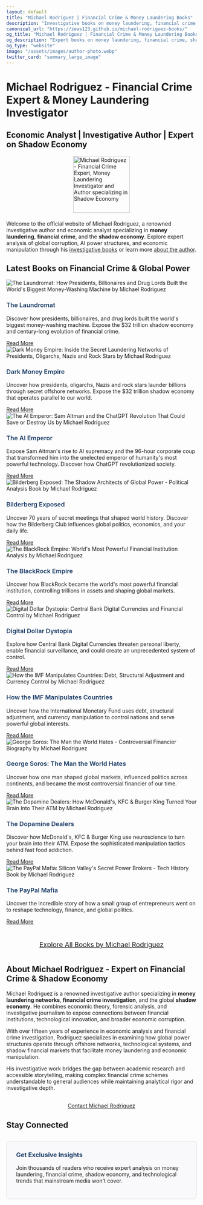 ```yaml
---
layout: default
title: "Michael Rodriguez | Financial Crime & Money Laundering Books"
description: "Investigative books on money laundering, financial crime, and shadow economy by Michael Rodriguez. Expert analysis of global corruption, AI power, and economic manipulation."
canonical_url: "https://zews123.github.io/michael-rodriguez-books/"
og_title: "Michael Rodriguez | Financial Crime & Money Laundering Books"
og_description: "Expert books on money laundering, financial crime, shadow economy. Investigate global corruption, AI power structures, and economic manipulation."
og_type: "website"
image: "/assets/images/author-photo.webp"
twitter_card: "summary_large_image"
---
```


<link rel="preload" href="{{ site.baseurl }}/assets/images/author-photo.webp" as="image">

# Michael Rodriguez - Financial Crime Expert & Money Laundering Investigator
## Economic Analyst | Investigative Author | Expert on Shadow Economy

<!-- Skip to main content link for accessibility -->
<a href="#main-content" class="skip-link" style="position: absolute; top: -40px; left: 6px; background: #1a3c65; color: white; padding: 8px; text-decoration: none; z-index: 100; border-radius: 0 0 4px 4px;">Skip to main content</a>

<img src="{{ site.baseurl }}/assets/images/author-photo.webp"
     alt="Michael Rodriguez - Financial Crime Expert, Money Laundering Investigator and Author specializing in Shadow Economy"
     class="author-image"
     style="max-width: 150px; height: auto; margin: 0 auto 20px; display: block;"
     width="150" height="150"
     fetchpriority="high">

<main id="main-content">
<p>Welcome to the official website of Michael Rodriguez, a renowned investigative author and economic analyst specializing in <strong>money laundering</strong>, <strong>financial crime</strong>, and the <strong>shadow economy</strong>. Explore expert analysis of global corruption, AI power structures, and economic manipulation through his <a href="{{ site.baseurl }}/books/">investigative books</a> or learn more <a href="{{ site.baseurl }}/about">about the author</a>.</p>

<section aria-labelledby="latest-books-heading">
<h2 id="latest-books-heading">Latest Books on Financial Crime & Global Power</h2>
<div role="grid" class="book-grid" aria-label="Collection of books by Michael Rodriguez">
  <div class="book-card">
    <img src="{{ site.baseurl }}/assets/images/THE_LAUNDROMAT.webp" alt="The Laundromat: How Presidents, Billionaires and Drug Lords Built the World's Biggest Money-Washing Machine by Michael Rodriguez" style="max-width: 100%; height: auto;" loading="lazy">
    <div class="book-card-content">
      <h3>The Laundromat</h3>
      <p>Discover how presidents, billionaires, and drug lords built the world's biggest money-washing machine. Expose the $32 trillion shadow economy and century-long evolution of financial crime.</p>
      <a href="{{ site.baseurl }}/books/The_Laundromat" class="btn" aria-label="Read more about The Laundromat book by Michael Rodriguez">Read More</a>
    </div>
  </div>

  <div class="book-card">
    <img src="{{ site.baseurl }}/assets/images/DARK MONEY EMPIRE.webp" alt="Dark Money Empire: Inside the Secret Laundering Networks of Presidents, Oligarchs, Nazis and Rock Stars by Michael Rodriguez" style="max-width: 100%; height: auto;" loading="lazy">
    <div class="book-card-content">
      <h3>Dark Money Empire</h3>
      <p>Uncover how presidents, oligarchs, Nazis and rock stars launder billions through secret offshore networks. Expose the $32 trillion shadow economy that operates parallel to our world.</p>
      <a href="{{ site.baseurl }}/books/Dark_Money_Empire" class="btn" aria-label="Read more about Dark Money Empire book by Michael Rodriguez">Read More</a>
    </div>
  </div>

  <div class="book-card">
    <img src="{{ site.baseurl }}/assets/images/Sam-Altman.webp" alt="The AI Emperor: Sam Altman and the ChatGPT Revolution That Could Save or Destroy Us by Michael Rodriguez" style="max-width: 100%; height: auto;" loading="lazy">
    <div class="book-card-content">
      <h3>The AI Emperor</h3>
      <p>Expose Sam Altman's rise to AI supremacy and the 96-hour corporate coup that transformed him into the unelected emperor of humanity's most powerful technology. Discover how ChatGPT revolutionized society.</p>
      <a href="{{ site.baseurl }}/books/Sam_Altman" class="btn" aria-label="Read more about The AI Emperor book by Michael Rodriguez">Read More</a>
    </div>
  </div>

  <div class="book-card">
    <img src="{{ site.baseurl }}/assets/images/Bilderberg_Exposed.webp" alt="Bilderberg Exposed: The Shadow Architects of Global Power - Political Analysis Book by Michael Rodriguez" style="max-width: 100%; height: auto;" loading="lazy">
    <div class="book-card-content">
      <h3>Bilderberg Exposed</h3>
      <p>Uncover 70 years of secret meetings that shaped world history. Discover how the Bilderberg Club influences global politics, economics, and your daily life.</p>
      <a href="{{ site.baseurl }}/books/Bilderberg_Exposed" class="btn" aria-label="Read more about Bilderberg Exposed book by Michael Rodriguez">Read More</a>
    </div>
  </div>

  <div class="book-card">
    <img src="{{ site.baseurl }}/assets/images/BlackRock-Empire.webp" alt="The BlackRock Empire: World's Most Powerful Financial Institution Analysis by Michael Rodriguez" style="max-width: 100%; height: auto;" loading="lazy">
    <div class="book-card-content">
      <h3>The BlackRock Empire</h3>
      <p>Uncover how BlackRock became the world's most powerful financial institution, controlling trillions in assets and shaping global markets.</p>
      <a href="{{ site.baseurl }}/books/blackrock-empire" class="btn" aria-label="Read more about The BlackRock Empire book by Michael Rodriguez">Read More</a>
    </div>
  </div>

  <div class="book-card">
    <img src="{{ site.baseurl }}/assets/images/Digital_Dollar_Dystopia.webp" alt="Digital Dollar Dystopia: Central Bank Digital Currencies and Financial Control by Michael Rodriguez" style="max-width: 100%; height: auto;" loading="lazy">
    <div class="book-card-content">
      <h3>Digital Dollar Dystopia</h3>
      <p>Explore how Central Bank Digital Currencies threaten personal liberty, enable financial surveillance, and could create an unprecedented system of control.</p>
      <a href="{{ site.baseurl }}/books/Digital-Dollar-Dystopia" class="btn" aria-label="Read more about Digital Dollar Dystopia book by Michael Rodriguez">Read More</a>
    </div>
  </div>

  <div class="book-card">
    <img src="{{ site.baseurl }}/assets/images/How the IMF Manipulates Nations by Michael Rodrigez.webp" alt="How the IMF Manipulates Countries: Debt, Structural Adjustment and Currency Control by Michael Rodriguez" style="max-width: 100%; height: auto;" loading="lazy">
    <div class="book-card-content">
      <h3>How the IMF Manipulates Countries</h3>
      <p>Uncover how the International Monetary Fund uses debt, structural adjustment, and currency manipulation to control nations and serve powerful global interests.</p>
      <a href="{{ site.baseurl }}/books/imf-manipulates" class="btn" aria-label="Read more about How the IMF Manipulates Countries book by Michael Rodriguez">Read More</a>
    </div>
  </div>

  <div class="book-card">
    <img src="{{ site.baseurl }}/assets/images/George-Soros-Book-Cover.webp" alt="George Soros: The Man the World Hates - Controversial Financier Biography by Michael Rodriguez" style="max-width: 100%; height: auto;" loading="lazy">
    <div class="book-card-content">
      <h3>George Soros: The Man the World Hates</h3>
      <p>Uncover how one man shaped global markets, influenced politics across continents, and became the most controversial financier of our time.</p>
      <a href="{{ site.baseurl }}/books/george-soros" class="btn" aria-label="Read more about George Soros book by Michael Rodriguez">Read More</a>
    </div>
  </div>

  <div class="book-card">
    <img src="{{ site.baseurl }}/assets/images/Dopamine_Dealers.webp" alt="The Dopamine Dealers: How McDonald's, KFC & Burger King Turned Your Brain Into Their ATM by Michael Rodriguez" style="max-width: 100%; height: auto;" loading="lazy">
    <div class="book-card-content">
      <h3>The Dopamine Dealers</h3>
      <p>Discover how McDonald's, KFC & Burger King use neuroscience to turn your brain into their ATM. Expose the sophisticated manipulation tactics behind fast food addiction.</p>
      <a href="{{ site.baseurl }}/books/Dopamine_Dealers" class="btn" aria-label="Read more about The Dopamine Dealers book by Michael Rodriguez">Read More</a>
    </div>
  </div>

  <div class="book-card">
    <img src="{{ site.baseurl }}/assets/images/Pay_Pall_Mafia.webp" alt="The PayPal Mafia: Silicon Valley's Secret Power Brokers - Tech History Book by Michael Rodriguez" style="max-width: 100%; height: auto;" loading="lazy">
    <div class="book-card-content">
      <h3>The PayPal Mafia</h3>
      <p>Uncover the incredible story of how a small group of entrepreneurs went on to reshape technology, finance, and global politics.</p>
      <a href="{{ site.baseurl }}/books/paypal-mafia" class="btn" aria-label="Read more about The PayPal Mafia book by Michael Rodriguez">Read More</a>
    </div>
  </div>
</div>
</section>

<div style="text-align: center; margin: 30px 0;">
  <a href="{{ site.baseurl }}/books/" class="btn btn-secondary" style="display: inline-block; padding: 12px 24px; font-size: 1.1rem;" aria-label="Explore complete collection of Michael Rodriguez books">Explore All Books by Michael Rodriguez</a>
</div>

<section aria-labelledby="about-author-heading">
<h2 id="about-author-heading">About Michael Rodriguez - Expert on Financial Crime & Shadow Economy</h2>
<p>Michael Rodriguez is a renowned investigative author specializing in <strong>money laundering networks</strong>, <strong>financial crime investigation</strong>, and the global <strong>shadow economy</strong>. He combines economic theory, forensic analysis, and investigative journalism to expose connections between financial institutions, technological innovation, and broader economic corruption.</p>

<p>With over fifteen years of experience in economic analysis and financial crime investigation, Rodriguez specializes in examining how global power structures operate through offshore networks, technological systems, and shadow financial markets that facilitate money laundering and economic manipulation.</p>

<p>His investigative work bridges the gap between academic research and accessible storytelling, making complex financial crime schemes understandable to general audiences while maintaining analytical rigor and investigative depth.</p>

<div style="text-align: center; margin: 30px 0;">
  <a href="{{ site.baseurl }}/contact" class="btn btn-primary" aria-label="Contact Michael Rodriguez for inquiries">Contact Michael Rodriguez</a>
</div>
</section>

<section aria-labelledby="stay-connected-heading">
<h2 id="stay-connected-heading">Stay Connected</h2>

<div style="background-color: #f9f9fb; padding: 25px; border-radius: 8px; margin: 30px 0; border: 1px solid #ddd;">
  <h3 style="margin-top: 0; color: #1a3c65;">Get Exclusive Insights</h3>
  <p>Join thousands of readers who receive expert analysis on money laundering, financial crime, shadow economy, and technological trends that mainstream media won't cover.</p>
  <script async data-uid="b2a1614bc4" src="https://michael-rodriguez.kit.com/b2a1614bc4/index.js"></script>
</div>
</section>
</main>

<!-- Enhanced FAQ Schema for rich results -->
<script type="application/ld+json">
{
  "@context": "https://schema.org",
  "@type": "FAQPage",
  "mainEntity": [
    {
      "@type": "Question",
      "name": "What books does Michael Rodriguez write about financial crime?",
      "acceptedAnswer": { 
        "@type": "Answer", 
        "text": "Michael Rodriguez writes investigative books on money laundering, financial crime, and shadow economy including 'The Laundromat', 'Dark Money Empire', and analysis of global corruption networks." 
      }
    },
    {
      "@type": "Question",
      "name": "Who is Michael Rodriguez and what is his expertise?",
      "acceptedAnswer": { 
        "@type": "Answer", 
        "text": "Michael Rodriguez is a financial crime expert and investigative author specializing in money laundering networks, shadow economy analysis, and offshore banking corruption with over 15 years of experience." 
      }
    },
    {
      "@type": "Question",
      "name": "What is the shadow economy and how big is it?",
      "acceptedAnswer": { 
        "@type": "Answer", 
        "text": "The shadow economy is a $32 trillion parallel financial system used for money laundering and financial crime. Michael Rodriguez's books expose how this hidden economy operates through offshore networks." 
      }
    },
    {
      "@type": "Question",
      "name": "Where can I buy Michael Rodriguez books on money laundering?",
      "acceptedAnswer": { 
        "@type": "Answer", 
        "text": "Michael Rodriguez's books on financial crime and money laundering are available on Apple Books, Amazon, Barnes & Noble, and other major book retailers." 
      }
    }
  ]
}
</script>

<!-- Accessibility CSS improvements -->
<style>
.skip-link:focus {
  top: 6px;
  background: #1a3c65;
  color: white;
  padding: 8px 16px;
  text-decoration: none;
  border-radius: 0 0 4px 4px;
  font-weight: bold;
  outline: 2px solid #e74c3c;
  outline-offset: 2px;
}

.btn:focus {
  outline: 2px solid #e74c3c;
  outline-offset: 2px;
  box-shadow: 0 0 0 4px rgba(231, 76, 60, 0.2);
}

a:focus {
  outline: 2px solid #e74c3c;
  outline-offset: 2px;
}

/* Improve color contrast for better accessibility */
.book-card h3 {
  color: #1a3c65;
  font-weight: 600;
}

/* Screen reader only text */
.sr-only {
  position: absolute;
  width: 1px;
  height: 1px;
  padding: 0;
  margin: -1px;
  overflow: hidden;
  clip: rect(0, 0, 0, 0);
  white-space: nowrap;
  border: 0;
}
</style>
